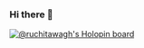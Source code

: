 ### Hi there 👋

[![@ruchitawagh's Holopin board](https://holopin.me/ruchitawagh)](https://holopin.io/@ruchitawagh)
<!--
**Roxie2003/Roxie2003** is a ✨ _special_ ✨ repository because its `README.md` (this file) appears on your GitHub profile.

Here are some ideas to get you started:

- 🔭 I’m currently working on ...
- 🌱 I’m currently learning ...
- 👯 I’m looking to collaborate on ...
- 🤔 I’m looking for help with ...
- 💬 Ask me about ...
- 📫 How to reach me: ...
- 😄 Pronouns: ...
- ⚡ Fun fact: ...
-->
